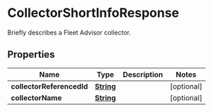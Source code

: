 

# CollectorShortInfoResponse

Briefly describes a Fleet Advisor collector.

## Properties

| Name | Type | Description | Notes |
|------------ | ------------- | ------------- | -------------|
|**collectorReferencedId** | [**String**](String.md) |  |  [optional] |
|**collectorName** | [**String**](String.md) |  |  [optional] |



